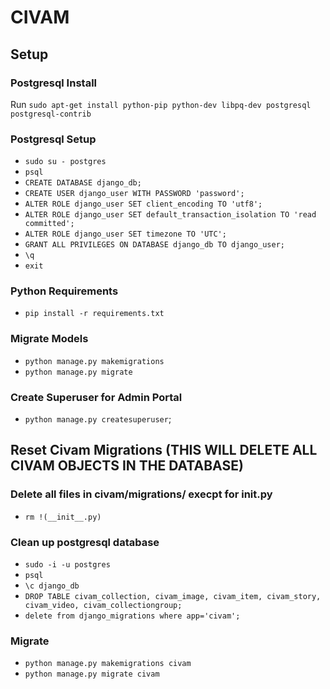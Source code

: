 # CIVAM

## Setup
### Postgresql Install
Run `sudo apt-get install python-pip python-dev libpq-dev postgresql postgresql-contrib`

### Postgresql Setup
* `sudo su - postgres`
* `psql`
* `CREATE DATABASE django_db;`
* `CREATE USER django_user WITH PASSWORD 'password';`
* `ALTER ROLE django_user SET client_encoding TO 'utf8';`
* `ALTER ROLE django_user SET default_transaction_isolation TO 'read committed';`
* `ALTER ROLE django_user SET timezone TO 'UTC';`
* `GRANT ALL PRIVILEGES ON DATABASE django_db TO django_user;`
* `\q`
* `exit`

### Python Requirements
* `pip install -r requirements.txt`

### Migrate Models
* `python manage.py makemigrations`
* `python manage.py migrate`

### Create Superuser for Admin Portal
* `python manage.py createsuperuser`;

## Reset Civam Migrations (THIS WILL DELETE ALL CIVAM OBJECTS IN THE DATABASE)
### Delete all files in civam/migrations/ execpt for __init__.py
* `rm !(__init__.py)`

### Clean up postgresql database
* `sudo -i -u postgres`
* `psql`
* `\c django_db`
* `DROP TABLE civam_collection, civam_image, civam_item, civam_story, civam_video, civam_collectiongroup;`
* `delete from django_migrations where app='civam';`

### Migrate
* `python manage.py makemigrations civam`
* `python manage.py migrate civam`


